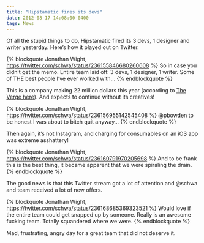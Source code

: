 ```yaml
---
title: "Hipstamatic fires its devs"
date: 2012-08-17 14:08:00-0400
tags: News
---
```


Of all the stupid things to do, Hipstamatic fired its 3 devs, 1 designer and writer yesterday. Here’s how it played out on Twitter.

{% blockquote Jonathan Wight, https://twitter.com/schwa/status/236155846680260608 %}
So in case you didn’t get the memo. Entire team laid off. 3 devs, 1 designer, 1 writer. Some of THE best people I’ve ever worked with…
{% endblockquote %}

This is a company making 22 million dollars this year (according to [The Verge here](http://www.theverge.com/2012/8/16/3247801/hipstamatic-layoffs-synthetic)). And expects to continue without its creatives!

{% blockquote Jonathan Wight, https://twitter.com/schwa/status/236156955142545408 %}
@pbowden to be honest I was about to bitch quit anyway…
{% endblockquote %}

Then again, it’s not Instagram, and charging for consumables on an iOS app was extreme asshattery!

{% blockquote Jonathan Wight, https://twitter.com/schwa/status/236160791970205698 %}
And to be frank this is the best thing, it became apparent that we were spiraling the drain.
{% endblockquote %}

The good news is that this Twitter stream got a lot of attention and @schwa and team received a lot of new offers.

{% blockquote Jonathan Wight, https://twitter.com/schwa/status/236168685369323521 %}
Would love if the entire team could get snapped up by someone. Really is an awesome fucking team. Totally squandered where we were.
{% endblockquote %}

Mad, frustrating, angry day for a great team that did not deserve it.
